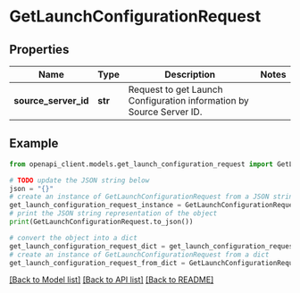 # GetLaunchConfigurationRequest


## Properties

Name | Type | Description | Notes
------------ | ------------- | ------------- | -------------
**source_server_id** | **str** | Request to get Launch Configuration information by Source Server ID. | 

## Example

```python
from openapi_client.models.get_launch_configuration_request import GetLaunchConfigurationRequest

# TODO update the JSON string below
json = "{}"
# create an instance of GetLaunchConfigurationRequest from a JSON string
get_launch_configuration_request_instance = GetLaunchConfigurationRequest.from_json(json)
# print the JSON string representation of the object
print(GetLaunchConfigurationRequest.to_json())

# convert the object into a dict
get_launch_configuration_request_dict = get_launch_configuration_request_instance.to_dict()
# create an instance of GetLaunchConfigurationRequest from a dict
get_launch_configuration_request_from_dict = GetLaunchConfigurationRequest.from_dict(get_launch_configuration_request_dict)
```
[[Back to Model list]](../README.md#documentation-for-models) [[Back to API list]](../README.md#documentation-for-api-endpoints) [[Back to README]](../README.md)



